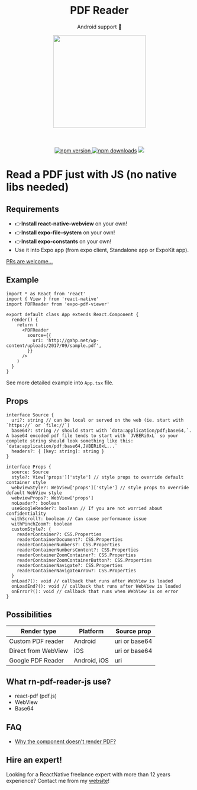 <h1 align="center">PDF Reader</h1>
<p align="center">Android support 🚀</p>

<p align="center">
   <img width="250" src="https://thumbs.gfycat.com/DeadPoisedBrownbutterfly-max-14mb.gif" />
   <br/>
   <br/>
   <br/>
   <br/>
   <a href="https://www.npmjs.com/package/expo-pdf-viewer"><img alt="npm version" src="https://badge.fury.io/js/expo-pdf-viewer.svg"/>
   <a href="https://www.npmjs.com/package/rn-pdf-reader-js">
  <img alt="npm downloads" src="https://img.shields.io/npm/dm/expo-pdf-viewer.svg"/></a>
  <a href="#hire-an-expert"><img src="https://img.shields.io/badge/%F0%9F%92%AA-hire%20an%20expert-brightgreen"/></a>
</p>

# Read a PDF just with JS (no native libs needed)

## Requirements

- 👉**Install react-native-webview** on your own!
- 👉**Install expo-file-system** on your own!
- 👉**Install expo-constants** on your own!
- Use it into Expo app (from expo client, Standalone app or ExpoKit app).

[PRs are welcome...](https://github.com/vaibhavgadekar/expo-pdf-viewer/pulls)

## Example

```tsx
import * as React from 'react'
import { View } from 'react-native'
import PDFReader from 'expo-pdf-viewer'

export default class App extends React.Component {
  render() {
    return (
      <PDFReader
        source={{
          uri: 'http://gahp.net/wp-content/uploads/2017/09/sample.pdf',
        }}
      />
    )
  }
}
```

See more detailed example into `App.tsx` file.

## Props

```tsx
interface Source {
  uri?: string // can be local or served on the web (ie. start with `https://` or `file://`)
  base64?: string // should start with `data:application/pdf;base64,`. A base64 encoded pdf file tends to start with `JVBERi0xL` so your complete string should look something like this: `data:application/pdf;base64,JVBERi0xL...`
  headers?: { [key: string]: string }
}

interface Props {
  source: Source
  style?: View['props']['style'] // style props to override default container style
  webviewStyle?: WebView['props']['style'] // style props to override default WebView style
  webviewProps?: WebView['props']
  noLoader?: boolean
  useGoogleReader?: boolean // If you are not worried about confidentiality
  withScroll?: boolean // Can cause performance issue
  withPinchZoom?: boolean
  customStyle?: {
    readerContainer?: CSS.Properties
    readerContainerDocument?: CSS.Properties
    readerContainerNumbers?: CSS.Properties
    readerContainerNumbersContent?: CSS.Properties
    readerContainerZoomContainer?: CSS.Properties
    readerContainerZoomContainerButton?: CSS.Properties
    readerContainerNavigate?: CSS.Properties
    readerContainerNavigateArrow?: CSS.Properties
  }
  onLoad?(): void // callback that runs after WebView is loaded
  onLoadEnd?(): void // callback that runs after WebView is loaded
  onError?(): void // callback that runs when WebView is on error
}
```

## Possibilities

| Render type         | Platform     | Source prop   |
| ------------------- | ------------ | ------------- |
| Custom PDF reader   | Android      | uri or base64 |
| Direct from WebView | iOS          | uri or base64 |
| Google PDF Reader   | Android, iOS | uri           |

## What rn-pdf-reader-js use?

- react-pdf (pdf.js)
- WebView
- Base64

## FAQ

- [Why the component doesn't render PDF?](https://github.com/xcarpentier/rn-pdf-reader-js/issues/15#issuecomment-397306743)

## Hire an expert!

Looking for a ReactNative freelance expert with more than 12 years experience? Contact me from my [website](https://xaviercarpentier.com)!
